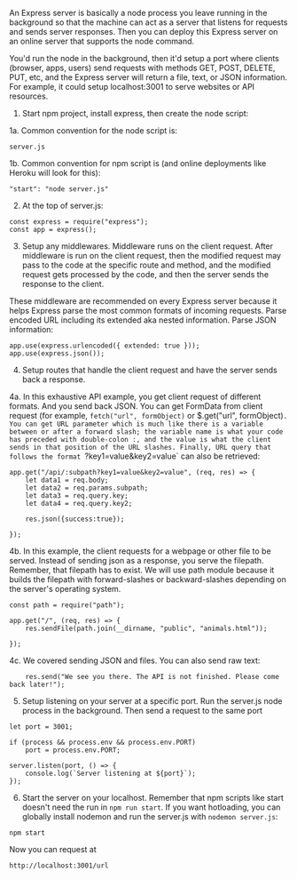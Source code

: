 An Express server is basically a node process you leave running in the background so that the machine can act as a server that listens for requests and sends server responses. Then you can deploy this Express server on an online server that supports the node command. 

You'd run the node in the background, then it'd setup a port where clients (browser, apps, users) send requests with methods GET, POST, DELETE, PUT, etc, and the Express server will return a file, text, or JSON information. For example, it could setup localhost:3001 to serve websites or API resources.

1. Start npm project, install express, then create the node script:

1a. Common convention for the node script is: 
```
server.js
```

1b. Common convention for npm script is (and online deployments like Heroku will look for this):
```
"start": "node server.js"
```

2. At the top of server.js:
```
const express = require("express");
const app = express();
```

3. Setup any middlewares. Middleware runs on the client request. After middleware is run on the client request, then the modified request may pass to the code at the specific route and method, and the modified request gets processed by the code, and then the server sends the response to the client. 

These middleware are recommended on every Express server because it helps Express parse the most common formats of incoming requests. Parse encoded URL including its extended aka nested information. Parse JSON information:
```
app.use(express.urlencoded({ extended: true }));
app.use(express.json());
```

4. Setup routes that handle the client request and have the server sends back a response. 

4a. In this exhaustive API example, you get client request of different formats. And you send back JSON. You can get FormData from client request (for example, `fetch("url", formObject)` or $.get("url", formObject)`. You can get URL parameter which is much like there is a variable between or after a forward slash; the variable name is what your code has preceded with double-colon :, and the value is what the client sends in that position of the URL slashes. Finally, URL query that follows the format `?key1=value&key2=value` can also be retrieved:
```
app.get("/api/:subpath?key1=value&key2=value", (req, res) => {
	let data1 = req.body;
	let data2 = req.params.subpath;
	let data3 = req.query.key;
	let data4 = req.query.key2;

	res.json({success:true});

});
```

4b. In this example, the client requests for a webpage or other file to be served. Instead of sending json as a response, you serve the filepath. Remember, that filepath has to exist. We will use path module because it builds the filepath with forward-slashes or backward-slashes depending on the server's operating system.
```
const path = require("path");

app.get("/", (req, res) => {
	res.sendFile(path.join(__dirname, "public", "animals.html"));

});
```

4c. We covered sending JSON and files. You can also send raw text:
```
	res.send("We see you there. The API is not finished. Please come back later!");
```


5. Setup listening on your server at a specific port. Run the server.js node process in the background. Then send a request to the same port
```
let port = 3001;

if (process && process.env && process.env.PORT)
    port = process.env.PORT;

server.listen(port, () => {
    console.log(`Server listening at ${port}`);
});
```

6. Start the server on your localhost. Remember that npm scripts like start doesn't need the run in `npm run start`. If you want hotloading, you can globally install nodemon and run the server.js with `nodemon server.js`: 
```
npm start
```

Now you can request at
```
http://localhost:3001/url
```